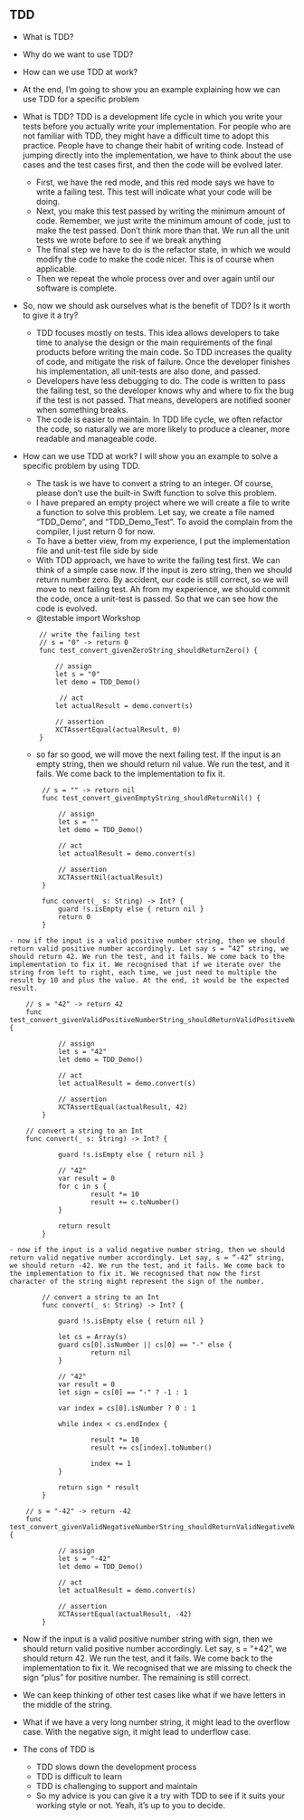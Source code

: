 
## TDD
- What is TDD?
- Why do we want to use TDD?
- How can we use TDD at work?
- At the end, I’m going to show you an example explaining how we can use TDD for a specific problem

- What is TDD? TDD is a development life cycle in which you write your tests before you actually write your implementation. For people who are not familiar with TDD, they might have a difficult time to adopt this practice. People have to change their habit of writing code. Instead of jumping directly into the implementation, we have to think about the use cases and the test cases first, and then the code will be evolved later.

    - First, we have the red mode, and this red mode says we have to write a failing test. This test will indicate what your code will be doing.
    - Next, you make this test passed by writing the minimum amount of code. Remember, we just write the minimum amount of code, just to make the test passed. Don’t think more than that. We run all the unit tests we wrote before to see if we break anything
    - The final step we have to do is the refactor state, in which we would modify the code to make the code nicer. This is of course when applicable.
    - Then we repeat the whole process over and over again until our software is complete.


- So, now we should ask ourselves what is the benefit of TDD? Is it worth to give it a try?
	- TDD focuses mostly on tests. This idea allows developers to take time to analyse the design or the main requirements of the final products before writing the main code. So TDD increases the quality of code, and mitigate the risk of failure. Once the developer finishes his implementation, all unit-tests are also done, and passed.
	- Developers have less debugging to do. The code is written to pass the failing test, so the developer knows why and where to fix the bug if the test is not passed. That means, developers are notified sooner when something breaks.
	- The code is easier to maintain. In TDD life cycle, we often refactor the code, so naturally we are more likely to produce a cleaner, more readable and manageable code.

- How can we use TDD at work? I will show you an example to solve a specific problem by using TDD.
    - The task is we have to convert a string to an integer. Of course, please don’t use the built-in Swift function to solve this problem.
    - I have prepared an empty project where we will create a file to write a function to solve this problem. Let say, we create a file named “TDD_Demo”, and “TDD_Demo_Test”. To avoid the complain from the compiler, I just return 0 for now.
    - To have a better view, from my experience, I put the implementation file and unit-test file side by side
    - With TDD approach, we have to write the failing test first. We can think of a simple case now. If the input is zero string, then we should return number zero. By accident, our code is still correct, so we will move to next failing test. Ah from my experience, we should commit the code, once a unit-test is passed. So that we can see how the code is evolved.
	- @testable import Workshop
	```
	    // write the failing test
    	// s = "0" -> return 0
    	func test_convert_givenZeroString_shouldReturnZero() {
        
        	// assign
        	let s = "0"
        	let demo = TDD_Demo()
        
       		 // act
        	let actualResult = demo.convert(s)
        
        	// assertion
        	XCTAssertEqual(actualResult, 0)
    	}
   ```
	- so far so good, we will move the next failing test. If the input is an empty string, then we should return nil value. We run the test, and it fails. We come back to the implementation to fix it.
```
	    // s = "" -> return nil
    	func test_convert_givenEmptyString_shouldReturnNil() {
        
        	// assign
	        let s = ""
        	let demo = TDD_Demo()
        
	        // act
        	let actualResult = demo.convert(s)
        
	        // assertion
	        XCTAssertNil(actualResult)
    	}
	
    	func convert(_ s: String) -> Int? {        
        	guard !s.isEmpty else { return nil }
        	return 0
    	}
```
	- now if the input is a valid positive number string, then we should return valid positive number accordingly. Let say s = “42” string, we should return 42. We run the test, and it fails. We come back to the implementation to fix it. We recognised that if we iterate over the string from left to right, each time, we just need to multiple the result by 10 and plus the value. At the end, it would be the expected result.
```
	// s = "42" -> return 42
	func test_convert_givenValidPositiveNumberString_shouldReturnValidPositiveNumber() {
        
        	// assign
	        let s = "42"
        	let demo = TDD_Demo()
        
	        // act
        	let actualResult = demo.convert(s)
        
	        // assertion
        	XCTAssertEqual(actualResult, 42)
    	}

	// convert a string to an Int
	func convert(_ s: String) -> Int? {
        
        	guard !s.isEmpty else { return nil }
        
	        // "42"
        	var result = 0
	        for c in s {
            		result *= 10
	                result += c.toNumber()
        	}
        
	        return result
    	}
```
	- now if the input is a valid negative number string, then we should return valid negative number accordingly. Let say, s = “-42” string, we should return -42. We run the test, and it fails. We come back to the implementation to fix it. We recognised that now the first character of the string might represent the sign of the number. 
```
	    // convert a string to an Int
    	func convert(_ s: String) -> Int? {
        
        	guard !s.isEmpty else { return nil }
        
       	 	let cs = Array(s)
        	guard cs[0].isNumber || cs[0] == "-" else {
            		return nil
        	}
        
        	// "42"
        	var result = 0
        	let sign = cs[0] == "-" ? -1 : 1
        
        	var index = cs[0].isNumber ? 0 : 1
        
        	while index < cs.endIndex {
            
            		result *= 10
            		result += cs[index].toNumber()
            
            		index += 1
        	}
        
        	return sign * result
    	}

	// s = "-42" -> return -42
	func test_convert_givenValidNegativeNumberString_shouldReturnValidNegativeNumber() {
        
        	// assign
        	let s = "-42"
        	let demo = TDD_Demo()
        
        	// act
        	let actualResult = demo.convert(s)
        
        	// assertion
        	XCTAssertEqual(actualResult, -42)
    	}
```
- Now if the input is a valid positive number string with sign, then we should return valid positive number accordingly. Let say, s = “+42”, we should return 42. We run the test, and it fails. We come back to the implementation to fix it. We recognised that we are missing to check the sign “plus” for positive number. The remaining is still correct.

- We can keep thinking of other test cases like what if we have letters in the middle of the string.
- What if we have a very long number string, it might lead to the overflow case. With the negative sign, it might lead to underflow case.

- The cons of TDD is 
    - TDD slows down the development process
    - TDD is difficult to learn
    - TDD is challenging to support and maintain
    - So my advice is you can give it a try with TDD to see if it suits your working style or not. Yeah, it’s up to you to decide.
